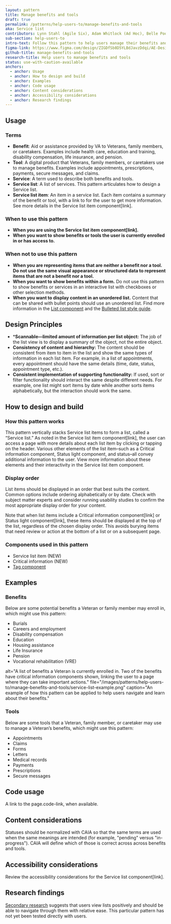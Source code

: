 ```yaml
---
layout: pattern
title: Manage benefits and tools
draft: true
permalink: /patterns/help-users-to/manage-benefits-and-tools
aka: Service list
contributors: Lynn Stahl (Agile Six), Adam Whitlock (Ad Hoc), Belle Poopongpanit (Agile Six), Christine Rose Steiffer (Agile Six), Kristen Faiferlick (Ad Hoc)
sub-section: help-users-to
intro-text: Follow this pattern to help users manage their benefits and tools.
figma-link: https://www.figma.com/design/ZIGDfSb8D5YLBdJavzDdqi/AE-Design-Patterns---Service-list?node-id=1-129&t=ndStAutrvUcgt5Um-1
github-title: manage-benefits-and-tools
research-title: Help users to manage benefits and tools
status: use-with-caution-available
anchors:
  - anchor: Usage
  - anchor: How to design and build
  - anchor: Examples
  - anchor: Code usage
  - anchor: Content considerations
  - anchor: Accessibility considerations
  - anchor: Research findings
---
```


## Usage

### Terms

- **Benefit**: Aid or assistance provided by VA to Veterans, family members, or caretakers. Examples include health care, education and training, disability compensation, life insurance, and pension.
- **Tool**: A digital product that Veterans, family members, or caretakers use to manage benefits. Examples include appointments, prescriptions, payments, secure messages,  and claims.
- **Service**: A term used to describe both benefits and tools.
- **Service list**: A list of services. This pattern articulates how to design a Service list.
- **Service list item**: An item in a service list. Each item contains a summary of the benefit or tool, with a link to for the user to get more information. See more details in the Service list item component[link].

### When to use this pattern

* **When you are using the Service list item component[link].**
* **When you want to show benefits or tools the user is currently enrolled in or has access to.**

### When not to use this pattern

* **When you are representing items that are neither a benefit nor a tool. Do not use the same visual appearance or structured data to represent items that are not a benefit nor a tool.**
* **When you want to show benefits within a form.** Do not use this pattern to show benefits or services in an interactive list with checkboxes or other selection methods.
* **When you want to display content in an unordered list.** Content that can be shared with bullet points should use an unordered list. Find more information in the [List component](https://design.va.gov/components/list) and the [Bulleted list style guide](https://design.va.gov/content-style-guide/bulleted-lists).

## Design Principles

* ***Scannable—limited amount of information per list object:** The job of the list view is to display a summary of the object, not the entire object.
* **Consistency of content and hierarchy:** The content should be consistent from item to item in the list and show the same types of information in each list item. For example, in a list of appointments, every appointment should have the same details (time, date, status, appointment type, etc.).
* **Consistent implementation of supporting functionality:** If used, sort or filter functionality should interact the same despite different needs. For example, one list might sort items by date while another sorts items alphabetically, but the interaction should work the same.

## How to design and build

### How this pattern works

This pattern vertically stacks Service list items to form a list, called a “Service list.” As noted in the Service list item component[link], the user can access a page with more details about each list item by clicking or tapping on the header. Various other elements of the list item–such as a Critical information component, Status light component, and status–all convey additional information to the user. View more information about these elements and their interactivity in the Service list item component.

### Display order

List items should be displayed in an order that best suits the content. Common options include ordering alphabetically or by date. Check with subject matter experts and consider running usability studies to confirm the most appropriate display order for your content.

Note that when list items include a Critical information component[link] or Status light component[link], these items should be displayed at the top of the list, regardless of the chosen display order. This avoids burying items that need review or action at the bottom of a list or on a subsequent page.

### Components used in this pattern

* Service list item (NEW)
* Critical information (NEW)
* [Tag component](https://design.va.gov/components/tag])

## Examples

### Benefits

Below are some potential benefits a Veteran or family member may enroll in, which might use this pattern:

* Burials
* Careers and employment
* Disability compensation
* Education
* Housing assistance
* Life Insurance
* Pension
* Vocational rehabilitation (VRE)

alt="A list of benefits a Veteran is currently enrolled in. Two of the benefits have critical information components shown, linking the user to a page where they can take important actions." file="/images/patterns/help-users-to/manage-benefits-and-tools/service-list-example.png" caption="An example of how this pattern can be applied to help users navigate and learn about their benefits."

### Tools

Below are some  tools that a Veteran, family member, or caretaker may use to manage a Veteran’s benefits, which might use this pattern:

* Appointments
* Claims
* Forms
* Letters
* Medical records
* Payments
* Prescriptions
* Secure messages

## Code usage

A link to the page.code-link, when available.

## Content considerations

Statuses should be normalized with CAIA so that the same terms are used when the same meanings are intended (for example, "pending" versus "in-progress"). CAIA will define which of those is correct across across benefits and tools.

## Accessibility considerations

Review the accessibility considerations for the Service list component[link].

## Research findings

[Secondary research](https://github.com/department-of-veterans-affairs/va.gov-research-repository/issues/810) suggests that users view lists positively and should be able to navigate through them with relative ease. This particular pattern has not yet been tested directly with users.
